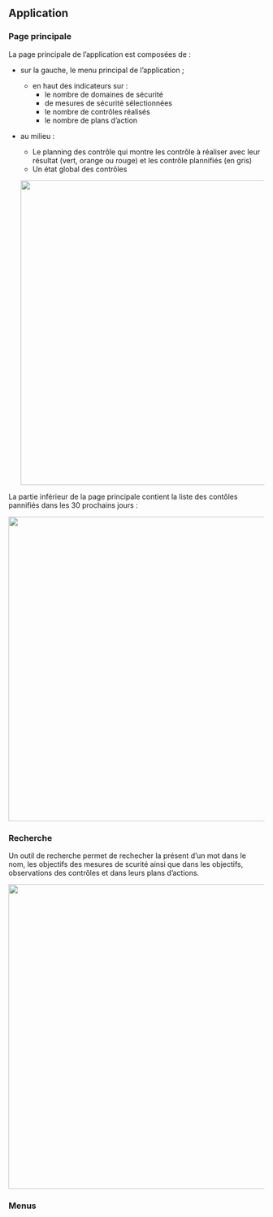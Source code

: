 ## Application

### Page principale

La page principale de l’application est composées de :

* sur la gauche, le menu principal de l’application ;
    * en haut des indicateurs sur :
        * le nombre de domaines de sécurité
        * de mesures de sécurité sélectionnées
        * le nombre de contrôles réalisés
        * le nombre de plans d’action 

* au milieu :
    * Le planning des contrôle qui montre les contrôle à réaliser avec leur résultat (vert, orange ou rouge) et les contrôle plannifiés (en gris)
    * Un état global des contrôles


   [<img src="/deming/images/home1.png" width="600">](/deming/images/home1.png)

La partie inférieur de la page principale contient la liste des contôles pannifiés dans les 30 prochains jours :

   [<img src="/deming/images/home2.png" width="600">](/deming/images/home2.png)

### Recherche

Un outil de recherche permet de rechecher la présent d’un mot dans le nom, les objectifs des mesures de scurité ainsi 
que dans les objectifs, observations des contrôles et dans leurs plans d’actions.

   [<img src="/deming/images/search.png" width="600">](/deming/images/search.png)

### Menus


